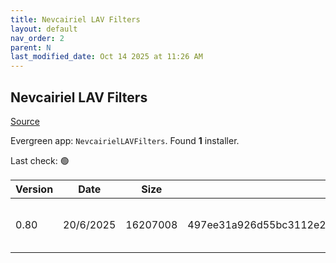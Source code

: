 ```yaml
---
title: Nevcairiel LAV Filters
layout: default
nav_order: 2
parent: N
last_modified_date: Oct 14 2025 at 11:26 AM
---
```


## Nevcairiel LAV Filters

[Source](https://github.com/Nevcairiel/LAVFilters)

Evergreen app: `NevcairielLAVFilters`. Found **1** installer.

Last check: 🟢

| Version | Date      | Size     | Sha256                                                           | Architecture | InstallerType | Type | URI                                                                                                                                                                                            |
| ------- | --------- | -------- | ---------------------------------------------------------------- | ------------ | ------------- | ---- | ---------------------------------------------------------------------------------------------------------------------------------------------------------------------------------------------- |
| 0.80    | 20/6/2025 | 16207008 | 497ee31a926d55bc3112e20a282894cf182b3ffb0a36190be708a650a665a9bf | x86          | Default       | exe  | [https://github.com/Nevcairiel/LAVFilters/releases/download/0.80/LAVFilters-0.80-Installer.exe](https://github.com/Nevcairiel/LAVFilters/releases/download/0.80/LAVFilters-0.80-Installer.exe) |

